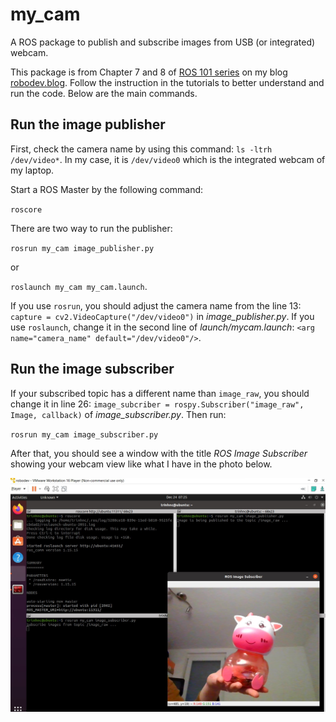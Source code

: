 # my_cam
A ROS package to publish and subscribe images from USB (or integrated) webcam.

This package is from Chapter 7 and 8 of [ROS 101 series](https://robodev.blog/series/ros101) on my blog [robodev.blog](https://robodev.blog).
Follow the instruction in the tutorials to better understand and run the code. Below are the main commands.

## Run the image publisher
First, check the camera name by using this command:
`ls -ltrh /dev/video*`. In my case, it is `/dev/video0` which is the integrated webcam of my laptop.

Start a ROS Master by the following command:

`roscore`

There are two way to run the publisher: 

`rosrun my_cam image_publisher.py` 

or 

`roslaunch my_cam my_cam.launch`.

If you use `rosrun`, you should adjust the camera name from the line 13: `capture = cv2.VideoCapture("/dev/video0")` in _image_publisher.py_. If you use `roslaunch`, change it in the second line of _launch/mycam.launch_:  `<arg name="camera_name" default="/dev/video0"/>`.

## Run the image subscriber
If your subscribed topic has a different name than `image_raw`, you should change it in line 26: `image_subcriber = rospy.Subscriber("image_raw", Image, callback)` of _image_subscriber.py_. Then run:

`rosrun my_cam image_subscriber.py`

After that, you should see a window with the title _ROS Image Subscriber_ showing your webcam view like what I have in the photo below.

![ros-publisher-subscriber](assets/ros-publisher-subscriber-example.jpg)
